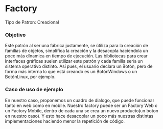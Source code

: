 # Factory

Tipo de Patron: Creacional

### Objetivo
Esté patrón al ser una fábrica justamente, se útiliza para la creación de familias de objetos, 
simplifica la creación y la desacopla haciendola un poco más dínamica en tiempo de ejecución. 
Las bibliotecas para crear interfaces gráficas suelen utilizar este patrón y cada familia sería 
un sistema operativo distinto. Así pues, el usuario declara un Botón, pero de forma más interna 
lo que está creando es un BotónWindows o un BotónLinux, por ejemplo.

### Caso de uso de ejemplo
En nuestro caso, proponemos un cuadro de dialogo, que puede funcionar tanto en web como en mobile. 
Nuestro factory puede ser un Factory Web o un Factory Mobile, dentro de cada una se crea un nuevo 
producto(un boton en nuestro caso). Y esto hace desacoplar un poco más nuestras distintas 
implementaciones haciendo menor la repetición de código.